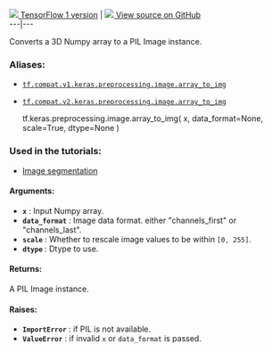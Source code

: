 [ ![](https://tensorflow.google.cn/images/tf_logo_32px.png) TensorFlow 1
version](/versions/r1.15/api_docs/python/tf/keras/preprocessing/image/array_to_img)
|  [ ![](https://tensorflow.google.cn/images/GitHub-Mark-32px.png) View source
on GitHub
](https://github.com/tensorflow/tensorflow/blob/r2.0/tensorflow/python/keras/preprocessing/image.py#L47-L74)  
---|---  
  
Converts a 3D Numpy array to a PIL Image instance.

### Aliases:

  * [`tf.compat.v1.keras.preprocessing.image.array_to_img`](/api_docs/python/tf/keras/preprocessing/image/array_to_img)
  * [`tf.compat.v2.keras.preprocessing.image.array_to_img`](/api_docs/python/tf/keras/preprocessing/image/array_to_img)

    
    
    tf.keras.preprocessing.image.array_to_img(
        x,
        data_format=None,
        scale=True,
        dtype=None
    )
    

### Used in the tutorials:

  * [Image segmentation](https://tensorflow.google.cn/tutorials/images/segmentation)

#### Arguments:

  * **`x`** : Input Numpy array.
  * **`data_format`** : Image data format. either "channels_first" or "channels_last".
  * **`scale`** : Whether to rescale image values to be within `[0, 255]`.
  * **`dtype`** : Dtype to use.

#### Returns:

A PIL Image instance.

#### Raises:

  * **`ImportError`** : if PIL is not available.
  * **`ValueError`** : if invalid `x` or `data_format` is passed.

